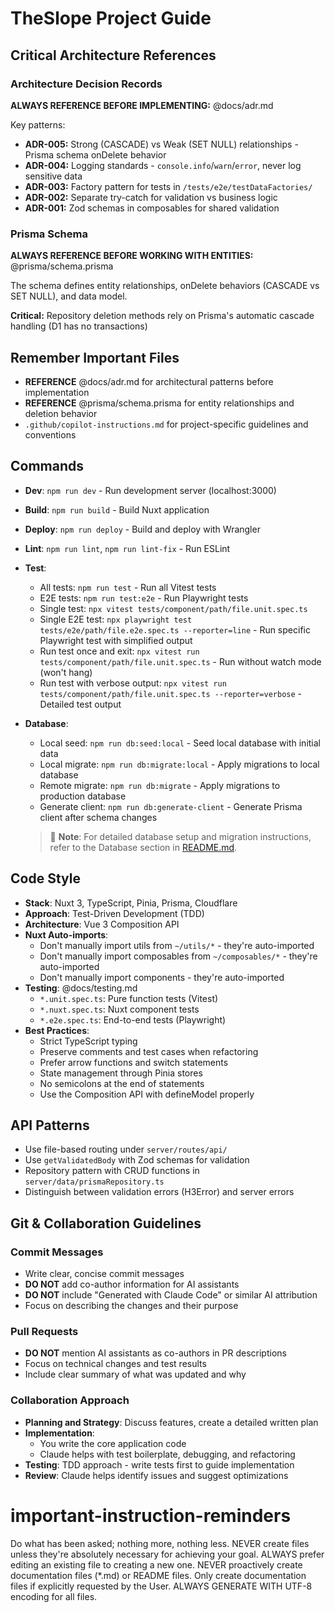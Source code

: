 # TheSlope Project Guide

## Critical Architecture References

### Architecture Decision Records
**ALWAYS REFERENCE BEFORE IMPLEMENTING:** @docs/adr.md

Key patterns:
- **ADR-005:** Strong (CASCADE) vs Weak (SET NULL) relationships - Prisma schema onDelete behavior
- **ADR-004:** Logging standards - `console.info`/`warn`/`error`, never log sensitive data
- **ADR-003:** Factory pattern for tests in `/tests/e2e/testDataFactories/`
- **ADR-002:** Separate try-catch for validation vs business logic
- **ADR-001:** Zod schemas in composables for shared validation

### Prisma Schema
**ALWAYS REFERENCE BEFORE WORKING WITH ENTITIES:** @prisma/schema.prisma

The schema defines entity relationships, onDelete behaviors (CASCADE vs SET NULL), and data model.

**Critical:** Repository deletion methods rely on Prisma's automatic cascade handling (D1 has no transactions)

## Remember Important Files
- **REFERENCE** @docs/adr.md for architectural patterns before implementation
- **REFERENCE** @prisma/schema.prisma for entity relationships and deletion behavior
- `.github/copilot-instructions.md` for project-specific guidelines and conventions

## Commands
- **Dev**: `npm run dev` - Run development server (localhost:3000)
- **Build**: `npm run build` - Build Nuxt application
- **Deploy**: `npm run deploy` - Build and deploy with Wrangler
- **Lint**: `npm run lint`, `npm run lint-fix` - Run ESLint
- **Test**: 
  - All tests: `npm run test` - Run all Vitest tests
  - E2E tests: `npm run test:e2e` - Run Playwright tests
  - Single test: `npx vitest tests/component/path/file.unit.spec.ts`
  - Single E2E test: `npx playwright test tests/e2e/path/file.e2e.spec.ts --reporter=line` - Run specific Playwright test with simplified output
  - Run test once and exit: `npx vitest run tests/component/path/file.unit.spec.ts` - Run without watch mode (won't hang)
  - Run test with verbose output: `npx vitest run tests/component/path/file.unit.spec.ts --reporter=verbose` - Detailed test output
- **Database**:
  - Local seed: `npm run db:seed:local` - Seed local database with initial data
  - Local migrate: `npm run db:migrate:local` - Apply migrations to local database
  - Remote migrate: `npm run db:migrate` - Apply migrations to production database
  - Generate client: `npm run db:generate-client` - Generate Prisma client after schema changes
  
  > 📝 **Note**: For detailed database setup and migration instructions, refer to the Database section in [README.md](./README.md).

## Code Style
- **Stack**: Nuxt 3, TypeScript, Pinia, Prisma, Cloudflare
- **Approach**: Test-Driven Development (TDD)
- **Architecture**: Vue 3 Composition API
- **Nuxt Auto-imports**: 
  - Don't manually import utils from `~/utils/*` - they're auto-imported
  - Don't manually import composables from `~/composables/*` - they're auto-imported
  - Don't manually import components - they're auto-imported
- **Testing**: @docs/testing.md
  - `*.unit.spec.ts`: Pure function tests (Vitest)
  - `*.nuxt.spec.ts`: Nuxt component tests
  - `*.e2e.spec.ts`: End-to-end tests (Playwright)
- **Best Practices**:
  - Strict TypeScript typing
  - Preserve comments and test cases when refactoring
  - Prefer arrow functions and switch statements
  - State management through Pinia stores
  - No semicolons at the end of statements
  - Use the Composition API with defineModel properly

## API Patterns
- Use file-based routing under `server/routes/api/`
- Use `getValidatedBody` with Zod schemas for validation
- Repository pattern with CRUD functions in `server/data/prismaRepository.ts`
- Distinguish between validation errors (H3Error) and server errors

## Git & Collaboration Guidelines
### Commit Messages
- Write clear, concise commit messages
- **DO NOT** add co-author information for AI assistants
- **DO NOT** include "Generated with Claude Code" or similar AI attribution
- Focus on describing the changes and their purpose

### Pull Requests
- **DO NOT** mention AI assistants as co-authors in PR descriptions
- Focus on technical changes and test results
- Include clear summary of what was updated and why

### Collaboration Approach
- **Planning and Strategy**: Discuss features, create a detailed written plan
- **Implementation**: 
  - You write the core application code
  - Claude helps with test boilerplate, debugging, and refactoring
- **Testing**: TDD approach - write tests first to guide implementation
- **Review**: Claude helps identify issues and suggest optimizations
# important-instruction-reminders
Do what has been asked; nothing more, nothing less.
NEVER create files unless they're absolutely necessary for achieving your goal.
ALWAYS prefer editing an existing file to creating a new one.
NEVER proactively create documentation files (*.md) or README files. Only create documentation files if explicitly requested by the User.
ALWAYS GENERATE WITH UTF-8 encoding for all files.